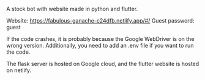 A stock bot with website made in python and flutter. 

Website: https://fabulous-ganache-c24dfb.netlify.app/#/
Guest password: guest

If the code crashes, it is probably because the Google WebDriver is on the wrong version. Additionally, you need to add an .env file if you want to run the code.

The flask server is hosted on Google cloud, and the flutter website is hosted on netlify.
